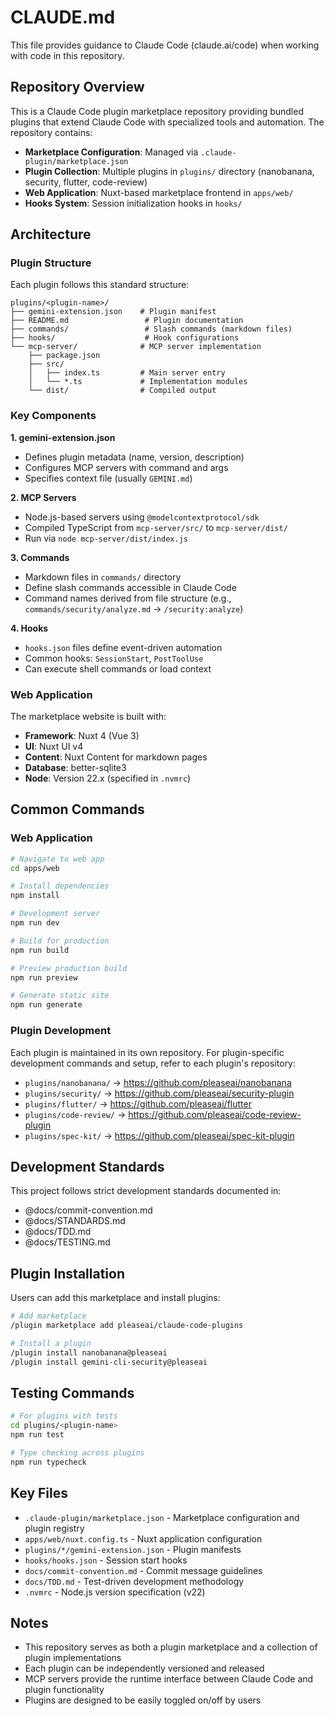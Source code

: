 # CLAUDE.md

This file provides guidance to Claude Code (claude.ai/code) when working with code in this repository.

## Repository Overview

This is a Claude Code plugin marketplace repository providing bundled plugins that extend Claude Code with specialized tools and automation. The repository contains:

- **Marketplace Configuration**: Managed via `.claude-plugin/marketplace.json`
- **Plugin Collection**: Multiple plugins in `plugins/` directory (nanobanana, security, flutter, code-review)
- **Web Application**: Nuxt-based marketplace frontend in `apps/web/`
- **Hooks System**: Session initialization hooks in `hooks/`

## Architecture

### Plugin Structure

Each plugin follows this standard structure:
```
plugins/<plugin-name>/
├── gemini-extension.json    # Plugin manifest
├── README.md                 # Plugin documentation
├── commands/                 # Slash commands (markdown files)
├── hooks/                    # Hook configurations
└── mcp-server/              # MCP server implementation
    ├── package.json
    ├── src/
    │   ├── index.ts         # Main server entry
    │   └── *.ts             # Implementation modules
    └── dist/                # Compiled output
```

### Key Components

**1. gemini-extension.json**
- Defines plugin metadata (name, version, description)
- Configures MCP servers with command and args
- Specifies context file (usually `GEMINI.md`)

**2. MCP Servers**
- Node.js-based servers using `@modelcontextprotocol/sdk`
- Compiled TypeScript from `mcp-server/src/` to `mcp-server/dist/`
- Run via `node mcp-server/dist/index.js`

**3. Commands**
- Markdown files in `commands/` directory
- Define slash commands accessible in Claude Code
- Command names derived from file structure (e.g., `commands/security/analyze.md` → `/security:analyze`)

**4. Hooks**
- `hooks.json` files define event-driven automation
- Common hooks: `SessionStart`, `PostToolUse`
- Can execute shell commands or load context

### Web Application

The marketplace website is built with:
- **Framework**: Nuxt 4 (Vue 3)
- **UI**: Nuxt UI v4
- **Content**: Nuxt Content for markdown pages
- **Database**: better-sqlite3
- **Node**: Version 22.x (specified in `.nvmrc`)

## Common Commands

### Web Application
```bash
# Navigate to web app
cd apps/web

# Install dependencies
npm install

# Development server
npm run dev

# Build for production
npm run build

# Preview production build
npm run preview

# Generate static site
npm run generate
```

### Plugin Development

Each plugin is maintained in its own repository. For plugin-specific development commands and setup, refer to each plugin's repository:
- `plugins/nanobanana/` → https://github.com/pleaseai/nanobanana
- `plugins/security/` → https://github.com/pleaseai/security-plugin
- `plugins/flutter/` → https://github.com/pleaseai/flutter
- `plugins/code-review/` → https://github.com/pleaseai/code-review-plugin
- `plugins/spec-kit/` → https://github.com/pleaseai/spec-kit-plugin

## Development Standards

This project follows strict development standards documented in:
- @docs/commit-convention.md
- @docs/STANDARDS.md
- @docs/TDD.md
- @docs/TESTING.md

## Plugin Installation

Users can add this marketplace and install plugins:

```bash
# Add marketplace
/plugin marketplace add pleaseai/claude-code-plugins

# Install a plugin
/plugin install nanobanana@pleaseai
/plugin install gemini-cli-security@pleaseai
```

## Testing Commands

```bash
# For plugins with tests
cd plugins/<plugin-name>
npm run test

# Type checking across plugins
npm run typecheck
```

## Key Files

- `.claude-plugin/marketplace.json` - Marketplace configuration and plugin registry
- `apps/web/nuxt.config.ts` - Nuxt application configuration
- `plugins/*/gemini-extension.json` - Plugin manifests
- `hooks/hooks.json` - Session start hooks
- `docs/commit-convention.md` - Commit message guidelines
- `docs/TDD.md` - Test-driven development methodology
- `.nvmrc` - Node.js version specification (v22)

## Notes

- This repository serves as both a plugin marketplace and a collection of plugin implementations
- Each plugin can be independently versioned and released
- MCP servers provide the runtime interface between Claude Code and plugin functionality
- Plugins are designed to be easily toggled on/off by users